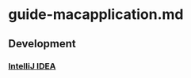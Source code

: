# guide-macapplication.md

## Development

### [IntelliJ IDEA](https://www.jetbrains.com/ko-kr/idea)
